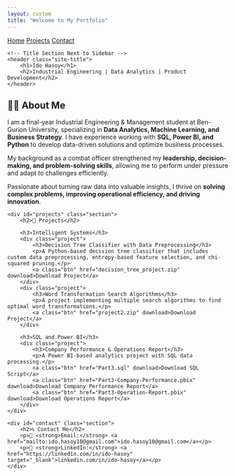 ```yaml
---
layout: custom
title: "Welcome to My Portfolio"
---
```


<link rel="stylesheet" href="style.css">

<div class="header-container">
    <!-- Sidebar Navigation -->
    <div class="sidebar">
        <a href="#home">Home</a>
        <a href="#projects">Projects</a>
        <a href="#contact">Contact</a>
    </div>

    <!-- Title Section Next to Sidebar -->
    <header class="site-title">
        <h1>Ido Hasoy</h1>
        <h2>Industrial Engineering | Data Analytics | Product Development</h2>
    </header>
</div>

<!-- Main Content -->
<div class="content">
    <div id="home" class="hero">
        <h2>👨‍💼 About Me</h2>
        <p>
            I am a final-year Industrial Engineering & Management student at Ben-Gurion University, specializing in 
            <strong>Data Analytics, Machine Learning, and Business Strategy</strong>. I have experience working with 
            <strong>SQL, Power BI, and Python</strong> to develop data-driven solutions and optimize business processes.
        </p>
        <p>
            My background as a combat officer strengthened my <strong>leadership, decision-making, and problem-solving skills</strong>, 
            allowing me to perform under pressure and adapt to challenges efficiently.
        </p>
        <p>
            Passionate about turning raw data into valuable insights, I thrive on <strong>solving complex problems, 
            improving operational efficiency, and driving innovation</strong>.
        </p>
    </div>
    
    <div id="projects" class="section">
        <h2>📂 Projects</h2>
        
        <h3>Intelligent Systems</h3>
        <div class="project">
            <h3>Decision Tree Classifier with Data Preprocessing</h3>
            <p>A Python-based decision tree classifier that includes custom data preprocessing, entropy-based feature selection, and chi-squared pruning.</p>
            <a class="btn" href="decision_tree_project.zip" download>Download Project</a>
        </div>
        <div class="project">
            <h3>Word Transformation Search Algorithms</h3>
            <p>A project implementing multiple search algorithms to find optimal word transformations.</p>
            <a class="btn" href="project2.zip" download>Download Project</a>
        </div>
        
        <h3>SQL and Power BI</h3>
        <div class="project">
            <h3>Company Performance & Operations Report</h3>
            <p>A Power BI-based analytics project with SQL data processing.</p>
            <a class="btn" href="Part3.sql" download>Download SQL Script</a>
            <a class="btn" href="Part3-Company-Performance.pbix" download>Download Company Performance Report</a>
            <a class="btn" href="Part3-Operation-Report.pbix" download>Download Operations Report</a>
        </div>
    </div>
    
    <div id="contact" class="section">
        <h2>📞 Contact Me</h2>
        <p>💎 <strong>Email:</strong> <a href="mailto:ido.hasoy10@gmail.com">ido.hasoy10@gmail.com</a></p>
        <p>🌟 <strong>LinkedIn:</strong> <a href="https://linkedin.com/in/ido-hasoy" target="_blank">linkedin.com/in/ido-hasoy</a></p>
    </div>
</div>
